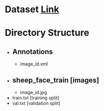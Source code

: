 # Dataset [Link]()
# Directory Structure
- ## Annotations
  - image_id.xml
- ## sheep_face_train [images]
  - image_id.jpg
- train.txt [training split]
- val.txt [validation split]
